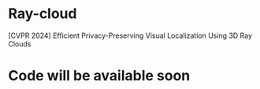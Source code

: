 # Ray-cloud
[CVPR 2024] Efficient Privacy-Preserving Visual Localization Using 3D Ray Clouds

# Code will be available soon
